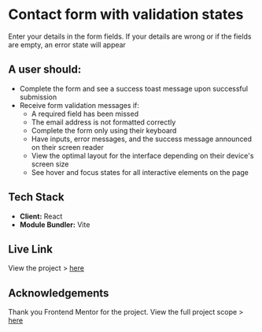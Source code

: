 
# Contact form with validation states

Enter your details in the form fields. If your details are wrong or if the fields are empty, an error state will appear

## A user should:

- Complete the form and see a success toast message upon successful submission
- Receive form validation messages if:
    - A required field has been missed
    - The email address is not formatted correctly
    - Complete the form only using their keyboard
    - Have inputs, error messages, and the success message announced on their screen reader
    - View the optimal layout for the interface depending on their device's screen size
    - See hover and focus states for all interactive elements on the page
## Tech Stack

- **Client:** React
- **Module Bundler:** Vite

## Live Link

View the project > [here](https://duncan-chege.github.io/contact-form)


## Acknowledgements

Thank you Frontend Mentor for the project. View the full project scope > [here](https://www.frontendmentor.io/challenges/contact-form--G-hYlqKJj)
